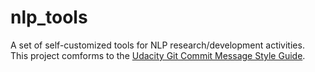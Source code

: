 # nlp_tools

A set of self-customized tools for NLP research/development activities.<br/>
This project comforms to the [Udacity Git Commit Message Style Guide](https://udacity.github.io/git-styleguide/).

